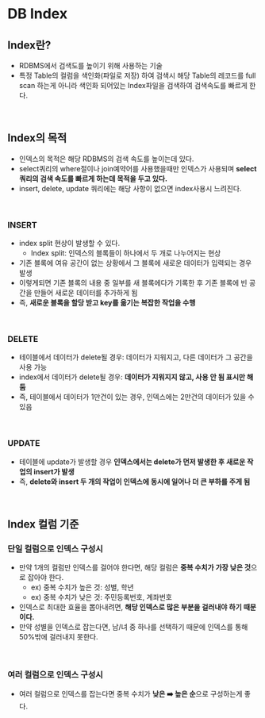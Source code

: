 # DB Index

## Index란?

- RDBMS에서 검색도를 높이기 위해 사용하는 기술
- 특정 Table의 컬럼을 색인화(파일로 저장) 하여 검색시 해당 Table의 레코드를 full scan 하는게 아니라 색인화 되어있는 Index파일을 검색하여 검색속도를 빠르게 한다.

</br >

## Index의 목적

- 인덱스의 목적은 해당 RDBMS의 검색 속도를 높이는데 있다.
- select쿼리의 where절이나 join예약어를 사용했을때만 인덱스가 사용되며 **select 쿼리의 검색 속도를 빠르게 하는데 목적을 두고 있다.**
- insert, delete, update 쿼리에는 해당 사항이 없으면 index사용시 느려진다.

</br >

### INSERT

- index split 현상이 발생할 수 있다.
  - Index split: 인덱스의 블록들이 하나에서 두 개로 나누어지는 현상
- 기존 블록에 여유 공간이 없는 상황에서 그 블록에 새로운 데이터가 입력되는 경우 발생
- 이렇게되면 기존 블록의 내용 중 일부를 새 블록에다가 기록한 후 기존 블록에 빈 공간을 만들어 새로운 데이터를 추가하게 됨
- 즉, **새로운 블록을 할당 받고 key를 옮기는 복잡한 작업을 수행**

</br >

### DELETE

- 테이블에서 데이터가 delete될 경우: 데이터가 지워지고, 다른 데이터가 그 공간을 사용 가능
- index에서 데이터가 delete될 경우:  **데이터가 지워지지 않고, 사용 안 됨 표시만 해둠**
- 즉, 테이블에서 데이터가 1만건이 있는 경우, 인덱스에는 2만건의 데이터가 있을 수 있음

</br >

### UPDATE

- 테이블에 update가 발생할 경우 **인덱스에서는 delete가 먼저 발생한 후 새로운 작업의 insert가 발생**
- 즉, **delete와 insert 두 개의 작업이 인덱스에 동시에 일어나 더 큰 부하를 주게 됨**

</br >

## Index 컬럼 기준

### 단일 컬럼으로 인덱스 구성시

- 만약 1개의 컬럼만 인덱스를 걸어야 한다면, 해당 컬럼은 **중복 수치가 가장 낮은 것**으로 잡아야 한다.
  - ex) 중복 수치가 높은 것: 성별, 학년
  - ex) 중복 수치가 낮은 것: 주민등록번호, 계좌번호
- 인덱스로 최대한 효율을 뽑아내려면, **해당 인덱스로 많은 부분을 걸러내야 하기 때문이다.**
- 만약 성별을 인덱스로 잡는다면, 남/녀 중 하나를 선택하기 때문에 인덱스를 통해 50%밖에 걸러내지 못한다.

</br >

### 여러 컬럼으로 인덱스 구성시

- 여러 컬럼으로 인덱스를 잡는다면 중복 수치가 **낮은 :arrow_right: 높은 순**으로 구성하는게 좋다.